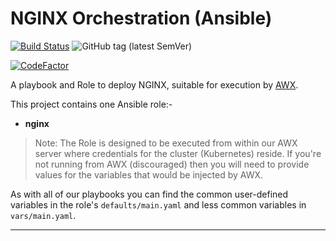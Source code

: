 # NGINX Orchestration (Ansible)

[![Build Status](https://travis-ci.com/InformaticsMatters/nginx-ansible.svg?branch=master)](https://travis-ci.com/InformaticsMatters/nginx-ansible)
![GitHub tag (latest SemVer)](https://img.shields.io/github/v/tag/informaticsmatters/nginx-ansible)

[![CodeFactor](https://www.codefactor.io/repository/github/informaticsmatters/nginx-ansible/badge)](https://www.codefactor.io/repository/github/informaticsmatters/nginx-ansible)

A playbook and Role to deploy NGINX, suitable for execution by
[AWX].

This project contains one Ansible role:-

*   **nginx**

>   Note: The Role is designed to be executed from within our AWX server
    where credentials for the cluster (Kubernetes) reside. If you're not
    running from AWX (discouraged) then you will need to provide
    values for the variables that would be injected by AWX.

As with all of our playbooks you can find the common user-defined variables
in the role's `defaults/main.yaml` and less common variables in
`vars/main.yaml`.

---

[awx]: https://github.com/ansible/awx
